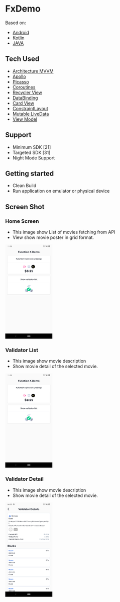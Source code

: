 # FxDemo

Based on:

- [Android](https://developer.android.com/)
- [Kotlin](https://kotlinlang.org/)
- [JAVA](https://www.java.com/en/)


## Tech Used
- [Architecture MVVM](https://en.wikipedia.org/wiki/Model%E2%80%93view%E2%80%93viewmodel)
- [Apollo](https://www.apollographql.com/)
- [Picasso](https://square.github.io/picasso/)
- [Coroutines](https://developer.android.com/kotlin/coroutines)
- [Recycler View](https://developer.android.com/reference/kotlin/androidx/recyclerview/widget/RecyclerView)
- [DataBinding](https://developer.android.com/topic/libraries/data-binding)
- [Card View](https://developer.android.com/guide/topics/ui/layout/cardview)
- [ConstraintLayout](https://developer.android.com/training/constraint-layout)
- [Mutable LiveData](https://developer.android.com/reference/android/arch/lifecycle/MutableLiveData)
- [View Model](https://developer.android.com/topic/libraries/architecture/viewmodel)



## Support 
- Minimum SDK [21]
- Targeted SDK [31]
- Night Mode Support


## Getting started

- Clean Build
- Run application on emulator or physical device


## Screen Shot

### Home Screen

- This image show List of movies fetching from API
- View show movie poster in grid format.

<img src="screen_shot/screen_shot_1.png" width="150" height="300"/>




### Validator List

- This image show movie description
- Show movie detail of the selected movie.

<img src="screen_shot/screen_shot_1.png" width="150" height="300"/>



### Validator Detail

- This image show movie description
- Show movie detail of the selected movie.

<img src="screen_shot/screen_shot_3.png" width="150" height="300"/>

